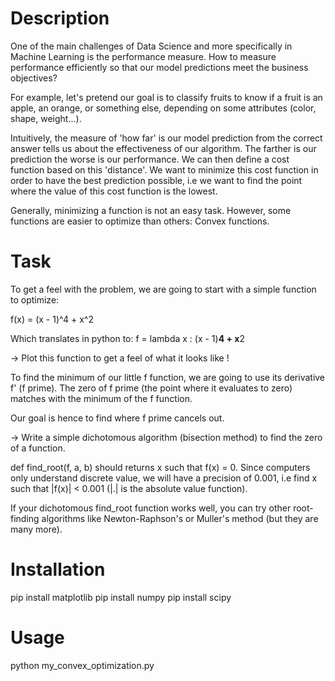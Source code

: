 # Description

One of the main challenges of Data Science and more specifically in Machine Learning is the performance measure. How to measure performance efficiently so that our model predictions meet the business objectives?

For example, let's pretend our goal is to classify fruits to know if a fruit is an apple, an orange, or something else, depending on some attributes (color, shape, weight...).

Intuitively, the measure of 'how far' is our model prediction from the correct answer tells us about the effectiveness of our algorithm. The farther is our prediction the worse is our performance. We can then define a cost function based on this 'distance'. We want to minimize this cost function in order to have the best prediction possible, i.e we want to find the point where the value of this cost function is the lowest.

Generally, minimizing a function is not an easy task. However, some functions are easier to optimize than others: Convex functions.

# Task

To get a feel with the problem, we are going to start with a simple function to optimize:

f(x) = (x - 1)^4 + x^2

Which translates in python to: f = lambda x : (x - 1)**4 + x**2

→ Plot this function to get a feel of what it looks like !

To find the minimum of our little f function, we are going to use its derivative f' (f prime). The zero of f prime (the point where it evaluates to zero) matches with the minimum of the f function.

Our goal is hence to find where f prime cancels out.

→ Write a simple dichotomous algorithm (bisection method) to find the zero of a function.

def find_root(f, a, b) should returns x such that f(x) = 0. Since computers only understand discrete value, we will have a precision of 0.001, i.e find x such that |f(x)| < 0.001 (|.| is the absolute value function).

If your dichotomous find_root function works well, you can try other root-finding algorithms like Newton-Raphson's or Muller's method (but they are many more).

# Installation
pip install matplotlib
pip install numpy
pip install scipy

# Usage
python my_convex_optimization.py

